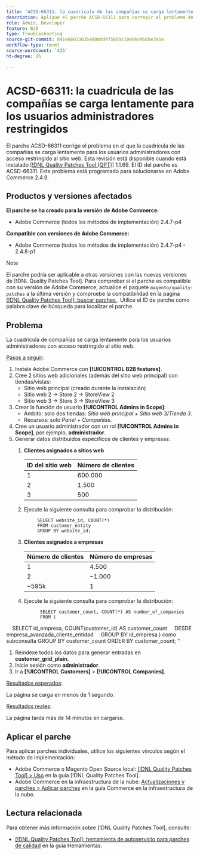 ```yaml
---
title: 'ACSD-66311: la cuadrícula de las compañías se carga lentamente para los usuarios administradores restringidos'
description: Aplique el parche ACSD-66311 para corregir el problema de Adobe Commerce en el que la cuadrícula de las empresas se carga lentamente para los usuarios administradores con acceso restringido a sitios web.
role: Admin, Developer
feature: B2B
type: Troubleshooting
source-git-commit: 841e660136354800dd9758d8c10e86c966be3a1e
workflow-type: tm+mt
source-wordcount: '425'
ht-degree: 2%

---
```



# ACSD-66311: la cuadrícula de las compañías se carga lentamente para los usuarios administradores restringidos

El parche ACSD-66311 corrige el problema en el que la cuadrícula de las compañías se carga lentamente para los usuarios administradores con acceso restringido al sitio web. Esta revisión está disponible cuando está instalado [[!DNL Quality Patches Tool (QPT)]](/help/tools/quality-patches-tool/quality-patches-tool-to-self-serve-quality-patches.md) 1.1.69. El ID del parche es ACSD-66311. Este problema está programado para solucionarse en Adobe Commerce 2.4.9.

## Productos y versiones afectados

**El parche se ha creado para la versión de Adobe Commerce:**

* Adobe Commerce (todos los métodos de implementación) 2.4.7-p4

**Compatible con versiones de Adobe Commerce:**

* Adobe Commerce (todos los métodos de implementación) 2.4.7-p4 - 2.4.8-p1

>[!NOTE]
>
>El parche podría ser aplicable a otras versiones con las nuevas versiones de [!DNL Quality Patches Tool]. Para comprobar si el parche es compatible con su versión de Adobe Commerce, actualice el paquete `magento/quality-patches` a la última versión y compruebe la compatibilidad en la página [[!DNL Quality Patches Tool]: buscar parches ](https://experienceleague.adobe.com/tools/commerce-quality-patches/index.html?lang=es). Utilice el ID de parche como palabra clave de búsqueda para localizar el parche.

## Problema

La cuadrícula de compañías se carga lentamente para los usuarios administradores con acceso restringido al sitio web.

<u>Pasos a seguir</u>:

1. Instale Adobe Commerce con **[!UICONTROL B2B features]**.
1. Cree 2 sitios web adicionales (además del sitio web principal) con tiendas/vistas:
   * Sitio web principal (creado durante la instalación)
   * Sitio web 2 → Store 2 → StoreView 2
   * Sitio web 3 → Store 3 → StoreView 3
1. Crear la función de usuario **[!UICONTROL Admins in Scope]**:
   * Ámbito: solo dos tiendas: *Sitio web principal* + *Sitio web 3/Tienda 3*.
   * Recursos: solo *Panel* + *Compañías*.
1. Cree un usuario administrador con un rol **[!UICONTROL Admins in Scope]**, por ejemplo, **administrador**.
1. Generar datos distribuidos específicos de clientes y empresas:
   1. **Clientes asignados a sitios web**

      | ID del sitio web | Número de clientes |
      |------------|---------------------|
      | 1 | 600.000 |
      | 2 | 1.500 |
      | 3 | 500 |


   1. Ejecute la siguiente consulta para comprobar la distribución:

      ```
           SELECT website_id, COUNT(*) 
           FROM customer_entity 
           GROUP BY website_id; 
      ```

   1. **Clientes asignados a empresas**

      | Número de clientes | Número de empresas |
      |---------------------|---------------------|
      | 1 | 4.500 |
      | 2 | ~1.000 |
      | ~595k | 1 |

   1. Ejecute la siguiente consulta para comprobar la distribución:

      ```
            SELECT customer_count, COUNT(*) AS number_of_companies
            FROM (
      
            SELECT id_empresa, COUNT(customer_id) AS customer_count
            DESDE empresa_avanzada_cliente_entidad
            GROUP BY id_empresa
) como subconsulta
GROUP BY customer_count
ORDER BY customer_count;
&quot;

1. Reindexe todos los datos para generar entradas en **customer_grid_plain**.
1. Inicie sesión como **administrador**.
1. Ir a **[!UICONTROL Customers]** > **[!UICONTROL Companies]**.

<u>Resultados esperados</u>:

La página se carga en menos de 1 segundo.

<u>Resultados reales</u>:

La página tarda más de 14 minutos en cargarse.

## Aplicar el parche

Para aplicar parches individuales, utilice los siguientes vínculos según el método de implementación:

* Adobe Commerce o Magento Open Source local: [[!DNL Quality Patches Tool] > Uso](/help/tools/quality-patches-tool/usage.md) en la guía [!DNL Quality Patches Tool].
* Adobe Commerce en la infraestructura de la nube: [Actualizaciones y parches > Aplicar parches](https://experienceleague.adobe.com/docs/commerce-cloud-service/user-guide/develop/upgrade/apply-patches.html?lang=es) en la guía Commerce en la infraestructura de la nube.

## Lectura relacionada

Para obtener más información sobre [!DNL Quality Patches Tool], consulte:

* [[!DNL Quality Patches Tool]: herramienta de autoservicio para parches de calidad](/help/tools/quality-patches-tool/quality-patches-tool-to-self-serve-quality-patches.md) en la guía Herramientas.
